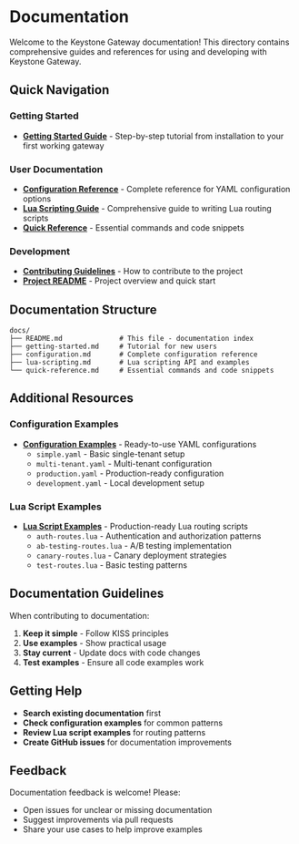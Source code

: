 # Documentation

Welcome to the Keystone Gateway documentation! This directory contains comprehensive guides and references for using and developing with Keystone Gateway.

## Quick Navigation

### Getting Started
- **[Getting Started Guide](getting-started.md)** - Step-by-step tutorial from installation to your first working gateway

### User Documentation
- **[Configuration Reference](configuration.md)** - Complete reference for YAML configuration options
- **[Lua Scripting Guide](lua-scripting.md)** - Comprehensive guide to writing Lua routing scripts
- **[Quick Reference](quick-reference.md)** - Essential commands and code snippets

### Development
- **[Contributing Guidelines](../CONTRIBUTING.md)** - How to contribute to the project
- **[Project README](../README.md)** - Project overview and quick start

## Documentation Structure

```
docs/
├── README.md              # This file - documentation index
├── getting-started.md     # Tutorial for new users
├── configuration.md       # Complete configuration reference
├── lua-scripting.md       # Lua scripting API and examples
└── quick-reference.md     # Essential commands and code snippets
```

## Additional Resources

### Configuration Examples
- **[Configuration Examples](../configs/examples/)** - Ready-to-use YAML configurations
  - `simple.yaml` - Basic single-tenant setup
  - `multi-tenant.yaml` - Multi-tenant configuration
  - `production.yaml` - Production-ready configuration
  - `development.yaml` - Local development setup

### Lua Script Examples
- **[Lua Script Examples](../scripts/examples/)** - Production-ready Lua routing scripts
  - `auth-routes.lua` - Authentication and authorization patterns
  - `ab-testing-routes.lua` - A/B testing implementation
  - `canary-routes.lua` - Canary deployment strategies
  - `test-routes.lua` - Basic testing patterns

## Documentation Guidelines

When contributing to documentation:

1. **Keep it simple** - Follow KISS principles
2. **Use examples** - Show practical usage
3. **Stay current** - Update docs with code changes
4. **Test examples** - Ensure all code examples work

## Getting Help

- **Search existing documentation** first
- **Check configuration examples** for common patterns
- **Review Lua script examples** for routing patterns
- **Create GitHub issues** for documentation improvements

## Feedback

Documentation feedback is welcome! Please:
- Open issues for unclear or missing documentation
- Suggest improvements via pull requests
- Share your use cases to help improve examples